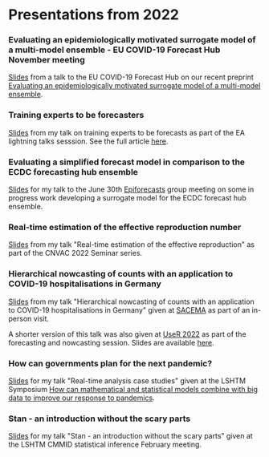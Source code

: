 
# Presentations from 2022

### Evaluating an epidemiologically motivated surrogate model of a multi-model ensemble - EU COVID-19 Forecast Hub November meeting

[Slides](https://samabbott.co.uk/presentations/2022/surrogate-ensemble-forecast-hub.pdf) from a talk to the EU COVID-19 Forecast Hub 
on our recent preprint [Evaluating an epidemiologically motivated surrogate model of a multi-model ensemble](https://www.medrxiv.org/content/10.1101/2022.10.12.22280917v1).

### Training experts to be forecasters

[Slides](https://samabbott.co.uk/presentations/2022/experts-as-forecasters.pdf) from my talk on training experts to be forecasts as part of the EA lightning talks sesssion. See the full article [here](https://forum.effectivealtruism.org/posts/WFbf2d4LHjgvWJCus/cause-exploration-prizes-training-experts-to-be-forecasters).

### Evaluating a simplified forecast model in comparison to the ECDC forecasting hub ensemble

[Slides](https://samabbott.co.uk/presentations/2022/epiforecasts-surrogate-ecdc-ensemble-model.pdf) for my talk to the June 30th [Epiforecasts](https://epiforecasts.io/) group meeting on some in progress work developing a surrogate model for the ECDC forecast hub ensemble. 

### Real-time estimation of the effective reproduction number

[Slides](https://samabbott.co.uk/presentations/2022/CNVAC-real-time-estimation-of-the-reproduction-number.pdf) from my talk "Real-time estimation of the effective reproduction" as part of the CNVAC 2022 Seminar series. 

### Hierarchical nowcasting of counts with an application to COVID-19 hospitalisations in Germany

[Slides](https://samabbott.co.uk/presentations/2022/nowcasting-sacema.pdf) from my talk "Hierarchical nowcasting of counts with an application to COVID-19 hospitalisations in Germany" given at [SACEMA](https://www.sacema.org/about-us/) as part of an in-person visit. 

A shorter version of this talk was also given at [UseR 2022](https://user2022.r-project.org/program/talks/#session-31-forecasting-nowcasting) as part of the forecasting and nowcasting session. Slides are available [here](https://samabbott.co.uk/presentations/2022/nowcasting_useR.pdf).

### How can governments plan for the next pandemic?

[Slides](https://www.samabbott.co.uk/presentations/2022/how-can-governments-prepare-for-the-next-pandemic.pdf) for my talk "Real-time analysis case studies" given at the LSHTM Symposium [How can mathematical and statistical models combine with big data to improve our response to pandemics](https://www.lshtm.ac.uk/newsevents/events/how-can-mathematical-and-statistical-models-combine-big-data-improve-our-response?utm_source=Twitter&utm_medium=Social+Media&utm_campaign=How+can+mathematical+and+statistical+models+combine+with+big+data+to+improve+our+response+to+pandemics%3F).

### Stan - an introduction without the scary parts

[Slides](https://www.samabbott.co.uk/presentations/2022/stan-an-introduction-without-the-scary-parts.pdf) for my talk "Stan - an introduction without the scary parts" given at the LSHTM CMMID statistical inference February meeting.
